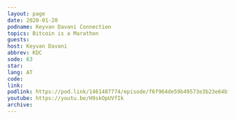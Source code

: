 ```yaml
---
layout: page
date: 2020-01-20
podname: Keyvan Davani Connection
topics: Bitcoin is a Marathon
guests: 
host: Keyvan Davani
abbrev: KDC
sode: 63
star: 
lang: AT
code: 
link: 
podlink: https://pod.link/1461487774/episode/f6f964de59b49573e3b23e64bf895a89
youtube: https://youtu.be/H9skOpUVfIk
archive: 
---
```

